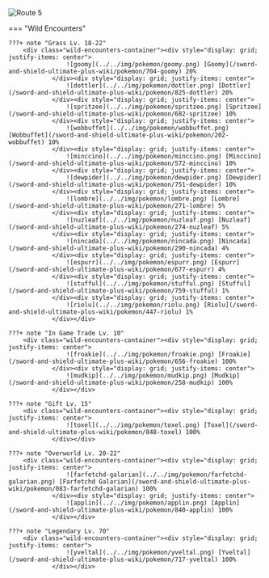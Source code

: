<img src="../../img/routes/Route 5.png" alt="Route 5"/>

=== "Wild Encounters"


	???+ note "Grass Lv. 18-22"
		<div class="wild-encounters-container"><div style="display: grid; justify-items: center">
                    ![goomy](../../img/pokemon/goomy.png) [Goomy](/sword-and-shield-ultimate-plus-wiki/pokemon/704-goomy) 20%
                </div><div style="display: grid; justify-items: center">
                    ![dottler](../../img/pokemon/dottler.png) [Dottler](/sword-and-shield-ultimate-plus-wiki/pokemon/825-dottler) 20%
                </div><div style="display: grid; justify-items: center">
                    ![spritzee](../../img/pokemon/spritzee.png) [Spritzee](/sword-and-shield-ultimate-plus-wiki/pokemon/682-spritzee) 10%
                </div><div style="display: grid; justify-items: center">
                    ![wobbuffet](../../img/pokemon/wobbuffet.png) [Wobbuffet](/sword-and-shield-ultimate-plus-wiki/pokemon/202-wobbuffet) 10%
                </div><div style="display: grid; justify-items: center">
                    ![minccino](../../img/pokemon/minccino.png) [Minccino](/sword-and-shield-ultimate-plus-wiki/pokemon/572-minccino) 10%
                </div><div style="display: grid; justify-items: center">
                    ![dewpider](../../img/pokemon/dewpider.png) [Dewpider](/sword-and-shield-ultimate-plus-wiki/pokemon/751-dewpider) 10%
                </div><div style="display: grid; justify-items: center">
                    ![lombre](../../img/pokemon/lombre.png) [Lombre](/sword-and-shield-ultimate-plus-wiki/pokemon/271-lombre) 5%
                </div><div style="display: grid; justify-items: center">
                    ![nuzleaf](../../img/pokemon/nuzleaf.png) [Nuzleaf](/sword-and-shield-ultimate-plus-wiki/pokemon/274-nuzleaf) 5%
                </div><div style="display: grid; justify-items: center">
                    ![nincada](../../img/pokemon/nincada.png) [Nincada](/sword-and-shield-ultimate-plus-wiki/pokemon/290-nincada) 4%
                </div><div style="display: grid; justify-items: center">
                    ![espurr](../../img/pokemon/espurr.png) [Espurr](/sword-and-shield-ultimate-plus-wiki/pokemon/677-espurr) 4%
                </div><div style="display: grid; justify-items: center">
                    ![stufful](../../img/pokemon/stufful.png) [Stufful](/sword-and-shield-ultimate-plus-wiki/pokemon/759-stufful) 1%
                </div><div style="display: grid; justify-items: center">
                    ![riolu](../../img/pokemon/riolu.png) [Riolu](/sword-and-shield-ultimate-plus-wiki/pokemon/447-riolu) 1%
                </div></div>

	???+ note "In Game Trade Lv. 10"
		<div class="wild-encounters-container"><div style="display: grid; justify-items: center">
                    ![froakie](../../img/pokemon/froakie.png) [Froakie](/sword-and-shield-ultimate-plus-wiki/pokemon/656-froakie) 100%
                </div><div style="display: grid; justify-items: center">
                    ![mudkip](../../img/pokemon/mudkip.png) [Mudkip](/sword-and-shield-ultimate-plus-wiki/pokemon/258-mudkip) 100%
                </div></div>

	???+ note "Gift Lv. 15"
		<div class="wild-encounters-container"><div style="display: grid; justify-items: center">
                    ![toxel](../../img/pokemon/toxel.png) [Toxel](/sword-and-shield-ultimate-plus-wiki/pokemon/848-toxel) 100%
                </div></div>

	???+ note "Overworld Lv. 20-22"
		<div class="wild-encounters-container"><div style="display: grid; justify-items: center">
                    ![farfetchd-galarian](../../img/pokemon/farfetchd-galarian.png) [Farfetchd Galarian](/sword-and-shield-ultimate-plus-wiki/pokemon/083-farfetchd-galarian) 100%
                </div><div style="display: grid; justify-items: center">
                    ![applin](../../img/pokemon/applin.png) [Applin](/sword-and-shield-ultimate-plus-wiki/pokemon/840-applin) 100%
                </div></div>

	???+ note "Legendary Lv. 70"
		<div class="wild-encounters-container"><div style="display: grid; justify-items: center">
                    ![yveltal](../../img/pokemon/yveltal.png) [Yveltal](/sword-and-shield-ultimate-plus-wiki/pokemon/717-yveltal) 100%
                </div></div>



